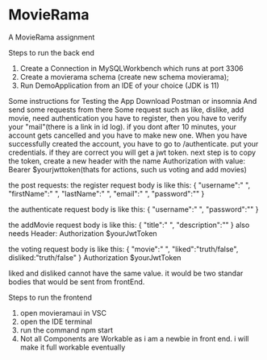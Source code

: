 # MovieRama
A MovieRama assignment


Steps to run the back end
1) Create a Connection in MySQLWorkbench which runs at port 3306
2) Create a movierama schema (create new schema movierama);
3) Run DemoApplication from an IDE of your choice (JDK is 11)


Some instructions for Testing the App
Download Postman or insomnia
And send some requests from there
Some request such as like, dislike, add movie, need authentication
you have to register, then you have to verify your "mail"(there is a link in id log). if you dont after 10 minutes, your account gets cancelled and you have to make new one.
When you have successfully created the account, you have to go to /authenticate. put your credentials. if they are correct you will get a jwt token.
next step is to copy the token, create a new header with the name Authorization with value: Bearer $yourjwttoken(thats for actions, such us voting and add movies)

the post requests:
the register request body is like this:
{
"username":" ",
"firstName":" ",
"lastName":" ",
"email":" ",
"password":""
}

the authenticate request body is like this:
{
"username":" ",
"password":""
}


the addMovie request body is like this:
{
"title":" ",
"description":""
}
also needs Header:
Authorization $yourJwtToken

the voting request body is like this:
{
"movie":" ",
"liked":"truth/false",
disliked:"truth/false"
}
Authorization $yourJwtToken

liked and disliked cannot have the same value. it would be two standar bodies that would be sent from frontEnd.


Steps to run the frontend 
1) open movieramaui in VSC
2) open the IDE terminal
3) run the command npm start
4) Not all Components are Workable as i am a newbie in front end. i will make it full workable eventually




